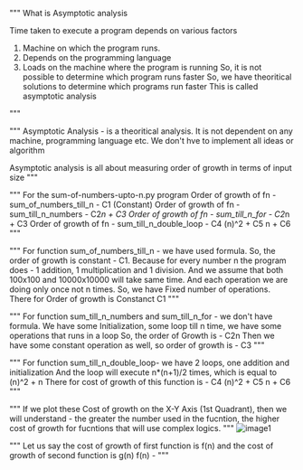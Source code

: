 """
What is Asymptotic analysis

Time taken to execute a program depends on various factors
1. Machine on which the program runs.
2. Depends on the programming language
3. Loads on the machine where the program is running
So, it is not possible to determine which program runs faster
So, we have theoritical solutions to determine which programs run faster
This is called asymptotic analysis

"""

"""
Asymptotic Analysis - is a theoritical analysis. 
It is not dependent on any machine, programming language etc.
We don't hve to implement all ideas or algorithm

Asymptotic analysis is all about measuring order of growth in terms of input size
"""

""" 
For the sum-of-numbers-upto-n.py program 
Order of growth of fn - sum_of_numbers_till_n   - C1 (Constant)
Order of growth of fn - sum_till_n_numbers      - C2*n + C3
Order of growth of fn - sum_till_n_for          - C2*n + C3
Order of growth of fn - sum_till_n_double_loop  - C4 (n)^2 + C5 n + C6
"""

""" 
For function sum_of_numbers_till_n - we have used formula.
So, the order of growth is constant - C1.
Because for every number n the program does - 1 addition, 1 multiplication and 1 division.
And we assume that both 100x100 and 10000x10000 will take same time.
And each operation we are doing only once not n times. So, we have Fixed number of operations.
There for Order of growth is Constanct C1
"""

""" 
For function sum_till_n_numbers and  sum_till_n_for - we don't have formula.
We have some Initialization, some loop till n time, we have some operations that runs in a loop
So, the order of Growth is - C2n
Then we have some constant operation as well, so order of growth is - C3
"""

""" 
For function sum_till_n_double_loop-
we have 2 loops, one addition and initialization
And the loop will execute n*(n+1)/2 times, which is equal to (n)^2 + n 
There for cost of growth of this function is - C4 (n)^2 + C5 n + C6
"""

""" 
If we plot these Cost of growth on the X-Y Axis (1st Quadrant), then we will understand - 
the greater the number used in the fucntion, the higher cost of growth for fucntions that will use complex logics.
"""
![image1](https://user-images.githubusercontent.com/74963600/201460754-23588c0b-4e43-49ab-9eee-8e67a5ae53fc.png)

""" 
Let us say the cost of growth of first function is f(n) and the cost of growth of second function is g(n)
f(n) - 
"""

